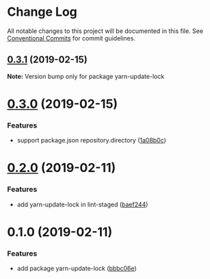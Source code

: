 # Change Log

All notable changes to this project will be documented in this file.
See [Conventional Commits](https://conventionalcommits.org) for commit guidelines.

## [0.3.1](https://github.com/christophehurpeau/pob/compare/yarn-update-lock@0.3.0...yarn-update-lock@0.3.1) (2019-02-15)

**Note:** Version bump only for package yarn-update-lock





# [0.3.0](https://github.com/christophehurpeau/pob/compare/yarn-update-lock@0.2.0...yarn-update-lock@0.3.0) (2019-02-15)


### Features

* support package.json repository.directory ([1a08b0c](https://github.com/christophehurpeau/pob/commit/1a08b0c))





# [0.2.0](https://github.com/christophehurpeau/pob/compare/yarn-update-lock@0.1.0...yarn-update-lock@0.2.0) (2019-02-11)


### Features

* add yarn-update-lock in lint-staged ([baef244](https://github.com/christophehurpeau/pob/commit/baef244))





# 0.1.0 (2019-02-11)


### Features

* add package yarn-update-lock ([bbbc06e](https://github.com/christophehurpeau/pob/commit/bbbc06e))
